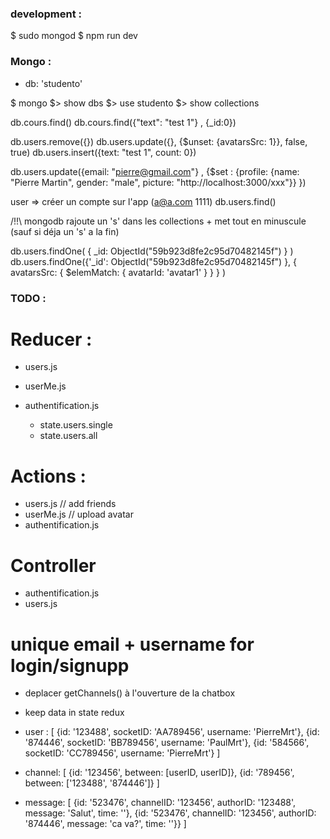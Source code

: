 ### development :
$ sudo mongod
$ npm run dev

### Mongo :
- db: 'studento'

$ mongo 
$> show dbs
$> use studento
$> show collections

db.cours.find()
db.cours.find({"text": "test 1"} , {_id:0}) 

db.users.remove({})
db.users.update({}, {$unset: {avatarsSrc: 1}}, false, true)
db.users.insert({text: "test 1", count: 0})

db.users.update({email: "pierre@gmail.com"} , {$set : {profile: {name: "Pierre Martin", gender: "male", picture: "http://localhost:3000/xxx"}} })  

user => créer un compte sur l'app (a@a.com 1111)
db.users.find()


/!!\ mongodb rajoute un 's' dans les collections + met tout en minuscule (sauf si déja un 's' a la fin)


db.users.findOne( { _id: ObjectId("59b923d8fe2c95d70482145f") } )
db.users.findOne({'_id': ObjectId("59b923d8fe2c95d70482145f") }, { avatarsSrc: { $elemMatch: { avatarId: 'avatar1' } } } )


### TODO :
# Reducer :
- users.js
- userMe.js
- authentification.js

    - state.users.single
    - state.users.all
    
# Actions :
- users.js      // add friends
- userMe.js     // upload avatar 
- authentification.js

# Controller
- authentification.js
- users.js

# unique email + username for login/signupp

- deplacer getChannels() à l'ouverture de la chatbox
- keep data in state redux

- user : [ {id: '123488', socketID: 'AA789456', username: 'PierreMrt'}, {id: '874446', socketID: 'BB789456', username: 'PaulMrt'}, {id: '584566', socketID: 'CC789456', username: 'PierreMrt'} ]
- channel: [ {id: '123456', between: [userID, userID]}, {id: '789456', between: ['123488', '874446']} ]
- message: [ {id: '523476', channelID: '123456', authorID: '123488', message: 'Salut', time: ''}, {id: '523476', channelID: '123456', authorID: '874446', message: 'ca va?', time: ''}} ]
